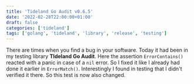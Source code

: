 ```yaml
---
title: 'Tideland Go Audit v0.6.5'
date: '2022-02-28T22:00:00+01:00'
draft: false
categories: ['tideland']
tags: ['golang', 'tideland', 'library', 'release', 'testing']
---
```


There are times when you find a bug in your software. Today it had been in my testing library **TIdeland Go Audit**. Here the assertion `ErrorContains()` reacted with a panic in case of a `nil` error. So I fixed it like I already had done it earlier in `ErrorMatch()`. Interestingly I found in testing that I didn't verified it there. So this test is now also changed.
